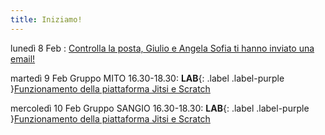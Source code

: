 ```yaml
---
title: Iniziamo! 
---
```


lunedì 8 Feb : [Controlla la posta, Giulio e Angela Sofia ti hanno inviato una email!](#) 

martedì 9 Feb Gruppo MITO 16.30-18.30: **LAB**{: .label .label-purple }[Funzionamento della piattaforma Jitsi e Scratch](#) 

mercoledì 10 Feb Gruppo SANGIO 16.30-18.30: **LAB**{: .label .label-purple }[Funzionamento della piattaforma Jitsi e Scratch](#) 


